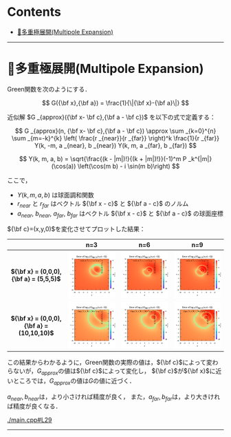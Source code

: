 # Contents

- [&#128011;多重極展開(Multipole Expansion)](#&#128011;多重極展開(Multipole-Expansion))


---
# &#128011;多重極展開(Multipole Expansion) 

Green関数を次のようにする．

$$
G({\bf x},{\bf a}) = \frac{1}{\|{\bf x}-{\bf a}\|}
$$

近似解 $`G _{approx}({\bf x- \bf c},{\bf a - \bf c})`$ を以下の式で定義する：

$$
G _{approx}(n, {\bf x- \bf c},{\bf a - \bf c}) \approx \sum _{k=0}^{n} \sum _{m=-k}^{k} \left( \frac{r _{near}}{r _{far}} \right)^k \frac{1}{r _{far}} Y(k, -m, a _{near}, b _{near}) Y(k, m, a _{far}, b _{far})
$$

$$
Y(k, m, a, b) = \sqrt{\frac{(k - |m|)!}{(k + |m|)!}}(-1)^m P _k^{|m|}(\cos(a)) \left(\cos(m b) - i \sin(m b)\right)
$$

ここで，

- $`Y(k, m, a, b)`$ は球面調和関数
- $`r _{near}`$ と $`r _{far}`$ はベクトル $`{\bf x - c}`$ と $`{\bf a - c}`$ のノルム
- $`a _{near}`$, $`b _{near}`$, $`a _{far}`$, $`b _{far}`$ はベクトル $`{\bf x - c}`$ と $`{\bf a - c}`$ の球面座標

$`{\bf c}=(x,y,0)`$を変化させてプロットした結果：

| | **n=3** | **n=6** | **n=9** |
|:----:|:---:|:---:|:---:|
| **$`{\bf x} = (0,0,0),{\bf a} = (5,5,5)`$** | ![n3_A_5_5_5](output_n3_A_5_5_5.png) | ![n6_A_5_5_5](output_n6_A_5_5_5.png) | ![n9_A_5_5_5](output_n9_A_5_5_5.png) |
| **$`{\bf x} = (0,0,0),{\bf a} = (10,10,10)`$** | ![n3_A_10_10_10](output_n3_A_10_10_10.png) | ![n6_A_10_10_10](output_n6_A_10_10_10.png) | ![n9_A_10_10_10](output_n9_A_10_10_10.png) |

この結果からわかるように，Green関数の実際の値は，$`{\bf c}`$によって変わらないが，$`G _{approx}`$の値は$`{\bf c}`$によって変化し，
$`{\bf c}`$が$`{\bf x}`$に近いところでは，$`G _{approx}`$の値は$`G`$の値に近づく．

$`a _{near},b _{near}`$は，より小さければ精度が良く，
また，$`a _{far},b _{far}`$は，より大きければ精度が良くなる．


[./main.cpp#L29](./main.cpp#L29)


---
